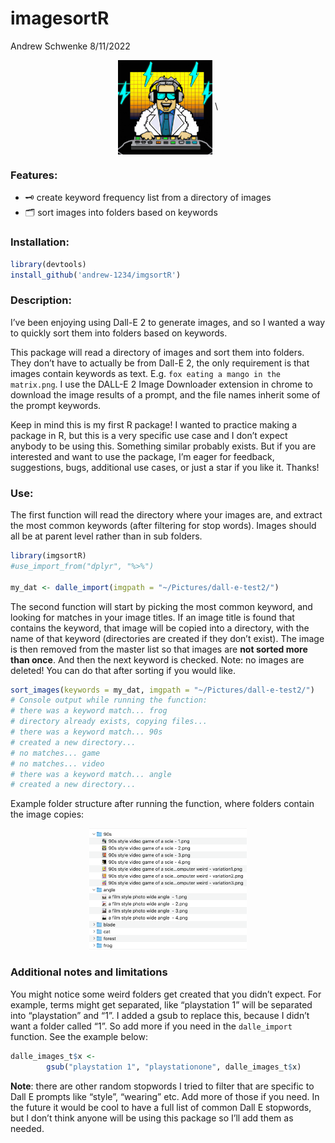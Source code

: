 imagesortR
================
Andrew Schwenke
8/11/2022

<p align="center">

<img align="center" src="img/90s style video game of a scie - 2.png" width="30%">
\</p”>

### Features:

-   🗝 create keyword frequency list from a directory of images
-   🗂 sort images into folders based on keywords

### Installation:

``` r
library(devtools)
install_github('andrew-1234/imgsortR')
```

### Description:

I’ve been enjoying using Dall-E 2 to generate images, and so I wanted a
way to quickly sort them into folders based on keywords.

This package will read a directory of images and sort them into folders.
They don’t have to actually be from Dall-E 2, the only requirement is
that images contain keywords as text. E.g.
`fox eating a mango in the matrix.png`. I use the DALL-E 2 Image
Downloader extension in chrome to download the image results of a
prompt, and the file names inherit some of the prompt keywords.

Keep in mind this is my first R package! I wanted to practice making a
package in R, but this is a very specific use case and I don’t expect
anybody to be using this. Something similar probably exists. But if you
are interested and want to use the package, I’m eager for feedback,
suggestions, bugs, additional use cases, or just a star if you like it.
Thanks!

### Use:

The first function will read the directory where your images are, and
extract the most common keywords (after filtering for stop words).
Images should all be at parent level rather than in sub folders.

``` r
library(imgsortR)
#use_import_from("dplyr", "%>%")

my_dat <- dalle_import(imgpath = "~/Pictures/dall-e-test2/")
```

The second function will start by picking the most common keyword, and
looking for matches in your image titles. If an image title is found
that contains the keyword, that image will be copied into a directory,
with the name of that keyword (directories are created if they don’t
exist). The image is then removed from the master list so that images
are **not sorted more than once**. And then the next keyword is checked.
Note: no images are deleted! You can do that after sorting if you would
like.

``` r
sort_images(keywords = my_dat, imgpath = "~/Pictures/dall-e-test2/")
# Console output while running the function:
# there was a keyword match... frog
# directory already exists, copying files...
# there was a keyword match... 90s
# created a new directory...
# no matches... game
# no matches... video
# there was a keyword match... angle
# created a new directory...
```

Example folder structure after running the function, where folders
contain the image copies:

<p align="center">
<img src="img/demo.png" width="50%">
</p>

### Additional notes and limitations

You might notice some weird folders get created that you didn’t expect.
For example, terms might get separated, like “playstation 1” will be
separated into “playstation” and “1”. I added a gsub to replace this,
because I didn’t want a folder called “1”. So add more if you need in
the `dalle_import` function. See the example below:

``` r
dalle_images_t$x <-
        gsub("playstation 1", "playstationone", dalle_images_t$x)
```

**Note**: there are other random stopwords I tried to filter that are
specific to Dall E prompts like “style”, “wearing” etc. Add more of
those if you need. In the future it would be cool to have a full list of
common Dall E stopwords, but I don’t think anyone will be using this
package so I’ll add them as needed.
